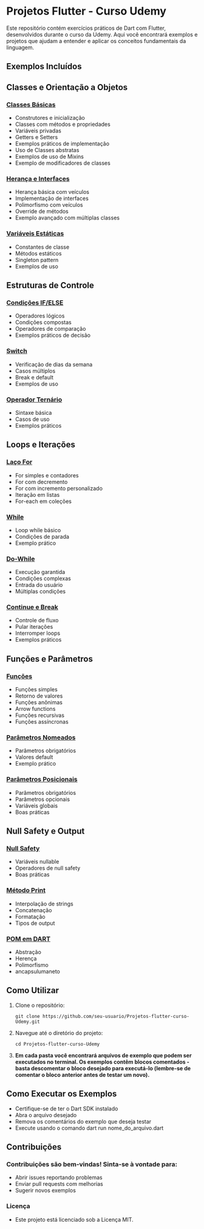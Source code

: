 # Projetos Flutter - Curso Udemy

Este repositório contém exercícios práticos de Dart com Flutter, desenvolvidos durante o curso da Udemy. Aqui você encontrará exemplos e projetos que ajudam a entender e aplicar os conceitos fundamentais da linguagem.

## Exemplos Incluídos

## Classes e Orientação a Objetos
### [Classes Básicas](/classesEmDart/)
- Construtores e inicialização
- Classes com métodos e propriedades
- Variáveis privadas
- Getters e Setters
- Exemplos práticos de implementação
- Uso de Classes abstratas
- Exemplos de uso de Mixins
- Exemplo de modificadores de classes

### [Herança e Interfaces](/heranca/)
- Herança básica com veículos
- Implementação de interfaces
- Polimorfismo com veículos
- Override de métodos
- Exemplo avançado com múltiplas classes

### [Variáveis Estáticas](/variaveisEstaticas/)
- Constantes de classe
- Métodos estáticos
- Singleton pattern
- Exemplos de uso

## Estruturas de Controle
### [Condições IF/ELSE](/condicoesIFExemplo/)
- Operadores lógicos
- Condições compostas
- Operadores de comparação
- Exemplos práticos de decisão

### [Switch](/switchEmDart/)
- Verificação de dias da semana
- Casos múltiplos
- Break e default
- Exemplos de uso

### [Operador Ternário](/condicoesTernarias/)
- Sintaxe básica
- Casos de uso
- Exemplos práticos

## Loops e Iterações
### [Laço For](/lacoFor/)
- For simples e contadores
- For com decremento
- For com incremento personalizado
- Iteração em listas
- For-each em coleções

### [While](/loopWhile/)
- Loop while básico
- Condições de parada
- Exemplo prático

### [Do-While](/loopDoWhile/)
- Execução garantida
- Condições complexas
- Entrada do usuário
- Múltiplas condições

### [Continue e Break](/continueBreak/)
- Controle de fluxo
- Pular iterações
- Interromper loops
- Exemplos práticos

## Funções e Parâmetros
### [Funções](/funcoesEmDart/)
- Funções simples
- Retorno de valores
- Funções anônimas
- Arrow functions
- Funções recursivas
- Funções assíncronas

### [Parâmetros Nomeados](/parametrosNomeados/)
- Parâmetros obrigatórios
- Valores default
- Exemplo prático

### [Parâmetros Posicionais](/parametrosPosicionaisEVarGlobais/)
- Parâmetros obrigatórios
- Parâmetros opcionais
- Variáveis globais
- Boas práticas

## Null Safety e Output
### [Null Safety](/nullNoDartExemplo/)
- Variáveis nullable
- Operadores de null safety
- Boas práticas

### [Método Print](/metodoPrintExemplo/)
- Interpolação de strings
- Concatenação
- Formatação
- Tipos de output

### [POM em DART](/pomEmDart)
- Abstração
- Herença
- Polimorfismo
- ancapsulumaneto

## Como Utilizar

1. Clone o repositório:

   ```
   git clone https://github.com/seu-usuario/Projetos-flutter-curso-Udemy.git
   ```

2. Navegue até o diretório do projeto:

   ```
   cd Projetos-flutter-curso-Udemy
   ```

1. **Em cada pasta você encontrará arquivos de exemplo que podem ser executados no terminal. Os exemplos contêm blocos comentados - basta descomentar o bloco desejado para executá-lo (lembre-se de comentar o bloco anterior antes de testar um novo).**

## Como Executar os Exemplos

- Certifique-se de ter o Dart SDK instalado
- Abra o arquivo desejado
- Remova os comentários do exemplo que deseja testar
- Execute usando o comando dart run nome_do_arquivo.dart

## Contribuições

### Contribuições são bem-vindas! Sinta-se à vontade para:

- Abrir issues reportando problemas
- Enviar pull requests com melhorias
- Sugerir novos exemplos

### Licença

- Este projeto está licenciado sob a Licença MIT.

